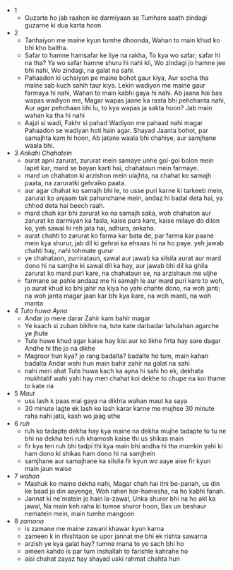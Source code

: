 - 1
	- Guzarte ho jab raahon ke darmiyaan se
	  Tumhare saath zindagi guzarne ki dua karta hoon
- 2
	- Tanhaiyon me maine kyun tumhe dhoonda,
	  Wahan to main khud ko bhi kho baitha.
	- Safar to hamne hamsafar ke liye na rakha,
	  To kya wo safar; safar hi na tha?
	  Ya wo safar hamne shuru hi nahi kii,
	  Wo zindagi jo hamne jee bhi nahi,
	  Wo zindagi, na galat na sahi.
	- Pahaadon ki uchaiyon pe maine bohot gaur kiya,
	  Aur socha tha maine sab kuch sahih taur kiya.
	  Lekin wadiyon me maine gaur farmaya hi nahi,
	  Wahan to main kabhi gaya hi nahi.
	  Ab jaana hai bas wapas wadiyon me,
	  Magar wapas jaane ka rasta bhi pehchanta nahi,
	  Aur agar pehchaan bhi lu, to kya wapas ja sakta hoon?
	  Jab main wahan ka tha hi nahi
	- Aajzi si wadi, Fakhr si pahad 
	  Wadiyon me pahaad nahi magar
	  Pahaadon se wadiyan hoti hain agar.
	  Shayad Jaanta bohot, par samajhta kam hi hoon,
	  Ab jatane waala bhi chahiye, aur samjhane waala bhi.
- 3 *Ankahi Chahatein*
	- aurat apni zarurat, zururat mein samaye
	  unhe gol-gol bolon mein lapet kar,
	  mard se bayan karti hai, chahataun mein farmaye.
	- mard un chahaton ki arzishon mein ulajhta,
	  na chahat ko samajh paata, na zaruratki gehraiko paata.
	- aur agar chahat ko samajh bhi le,
	  to usse puri karne ki tarkeeb mein,
	  zarurat ko anjaam tak pahunchane mein,
	  andaz hi badal deta hai, ya chhod deta hai beech raah.
	- mard chah kar bhi zarurat ko na samajh saka,
	  woh chahaton aur zarurat ke darmiyan ka fasla,
	  kaise pura kare, kaise milaye do dilon ko,
	  yeh sawal hi reh jata hai, adhura, ankaha.
	- aurat chahti to zarurat ko farma kar bata de,
	  par farma kar paane mein kya shurur,
	  jab dil ki gehrai ka ehsaas hi na ho paye.
	  yeh jawab chahti hay, nahi tohmate gurur
	- ye chahataon, zurrirataun, sawal aur jawab ka silsila
	  aurat aur mard dono hi na samjhe
	  ki sawal dil ka hay, aur jawab bhi dil ka ghila
	  zarurat ko mard puri kare, na chahataun se, na arzishaun me uljhe
	- farmane se pahle andaaz me hi samajh le
	  aur mard puri kare to woh, jo aurat khud ko bhi jahir na kiya ho
	  yahi chahte dono, na woh janti; na woh janta
	  magar jaan kar bhi kya kare, na woh manti, na woh manta
- 4 *Tuta huwa Ayna*
	- Andar jo mere darar
	  Zahir kam bahir magar
	- Ye kaach si zuban
	  bikhre na, tute
	  kate darbadar lahulahan
	  agarche ye jhute
	- Tute huwe khud agar
	  kaise hay kisi aur ko likhe
	  firta hay sare dagar
	  Andhe hi the jo na dikhe
	- Magroor hun kya? jo rang badalta?
	  badalte ho tum, main kahan badalta
	  Andar wahi hun main
	  bahir zahir na galat na sahi
	- nahi meri ahat
	  Tute huwa kach ka ayna hi sahi
	  ho ek, dekhata mukhtalif wahi
	  yahi hay meri chahat
	  koi dekhe to chupe na
	  koi thame to kate na
- 5 *Maut*
	- uss lash k paas mai gaya
	  na dikhta wahan maut ka saya
	- 30 minute lagte ek lash ko lash karar karne me
	  mujhse 30 minute raha nahi jata, kash wo jaag uthe
- 6 *ruh*
	- ruh ko tadapte dekha hay kya
	  maine na dekha
	  mujhe tadapte to tu ne bhi na dekha
	  teri ruh khamosh kaise thi us shikas main
	- fir kya teri ruh bhi tadpi thi
	  kya main bhi andha hi tha
	  mumkin yahi ki ham dono ki shikas
	  ham dono hi na samjhein
	- samjhane aur samajhane ka silsila
	  fir kyun wo aaye aise
	  fir kyun main jaun waise
- 7 *wahan*
	- Mashuk ko maine dekha nahi,
	  Magar chah hai itni be-panah,
	  us din ke baad jo din aayenge,
	  Woh rahen har-hamesha, na ho kabhi fanah.
	- Jannat ki ne'matein jo hain la-zawal,
	  Unka shuror bhi na ho akl ka jawal,
	  Na main keh raha ki tumse shuror hoon,
	  Bas un beshaur nematein mein,  main tumhe mangoon
- 8 *zamana*
	- is zamane me
	  maine zawani khawar kyun karna
	- zameen k in rhishtaon se upor
	  jannat me bhi ek rishta sawarna
	- arzish ye kya galat hay?
	  tumne mana to ye sach bhi ho
	- ameen kahdo is par tum
	  inshallah to farishte kahrahe ho
	- aisi chahat zayaz hay shayad
	  uski rahmat chahta hun